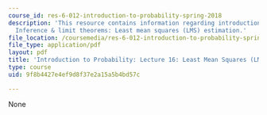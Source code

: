 ```yaml
---
course_id: res-6-012-introduction-to-probability-spring-2018
description: 'This resource contains information regarding introduction to probability:
  Inference & limit theorems: Least mean squares (LMS) estimation.'
file_location: /coursemedia/res-6-012-introduction-to-probability-spring-2018/9f8b4427e4ef9d8f37e2a15a5b4bd57c_MITRES_6_012S18_L16.pdf
file_type: application/pdf
layout: pdf
title: 'Introduction to Probability: Lecture 16: Least Mean Squares (LMS) Estimation'
type: course
uid: 9f8b4427e4ef9d8f37e2a15a5b4bd57c

---
```

None